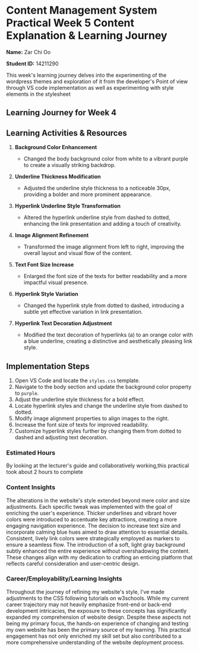 # Content Management System Practical Week 5 Content Explanation & Learning Journey

**Name:** Zar Chi Oo

**Student ID:** 14211290

This week's learning journey delves into the experimenting of the wordpress themes and exploration of it from the developer's Point of view through VS code implementation 
as well as experimenting with style elements in the stylesheet

## Learning Journey for Week 4

## Learning Activities & Resources

1. **Background Color Enhancement**
   - Changed the body background color from white to a vibrant purple to create a visually striking backdrop.

2. **Underline Thickness Modification**
   - Adjusted the underline style thickness to a noticeable 30px, providing a bolder and more prominent appearance.

3. **Hyperlink Underline Style Transformation**
   - Altered the hyperlink underline style from dashed to dotted, enhancing the link presentation and adding a touch of creativity.

4. **Image Alignment Refinement**
   - Transformed the image alignment from left to right, improving the overall layout and visual flow of the content.

5. **Text Font Size Increase**
   - Enlarged the font size of the texts for better readability and a more impactful visual presence.

6. **Hyperlink Style Variation**
   - Changed the hyperlink style from dotted to dashed, introducing a subtle yet effective variation in link presentation.

7. **Hyperlink Text Decoration Adjustment**
   - Modified the text decoration of hyperlinks (a) to an orange color with a blue underline, creating a distinctive and aesthetically pleasing link style.

## Implementation Steps

1. Open VS Code and locate the `styles.css` template.
2. Navigate to the body section and update the background color property to `purple`.
3. Adjust the underline style thickness for a bold effect.
4. Locate hyperlink styles and change the underline style from dashed to dotted.
5. Modify image alignment properties to align images to the right.
6. Increase the font size of texts for improved readability.
7. Customize hyperlink styles further by changing them from dotted to dashed and adjusting text decoration.


### Estimated  Hours

By looking at the lecturer's guide and collaboratively working,this practical took about 2 hours to complete

### Content Insights

The alterations in the website's style extended beyond mere color and size adjustments. Each specific tweak was implemented with the goal of enriching the user's experience. Thicker underlines and vibrant hover colors were introduced to accentuate key attractions, creating a more engaging navigation experience. The decision to increase text size 
and incorporate calming blue hues aimed to draw attention to essential details. 
Consistent, lively link colors were strategically employed as markers to ensure a seamless flow.
The introduction of a soft, light gray background subtly enhanced the entire experience without overshadowing the content.
These changes align with my dedication to crafting an enticing platform that reflects careful consideration and user-centric design.


### Career/Employability/Learning Insights

Throughout the journey of refining my website's style, I've made adjustments to the CSS following tutorials on w3schools. While my current career trajectory may not heavily emphasize front-end or back-end development intricacies, the exposure to these concepts has significantly expanded my comprehension of website design. Despite these aspects not being my primary focus, the hands-on experience of changing and testing my own website has been the primary source of my learning. This practical engagement has not only enriched my skill set but also contributed to a more comprehensive understanding of the website deployment process.

